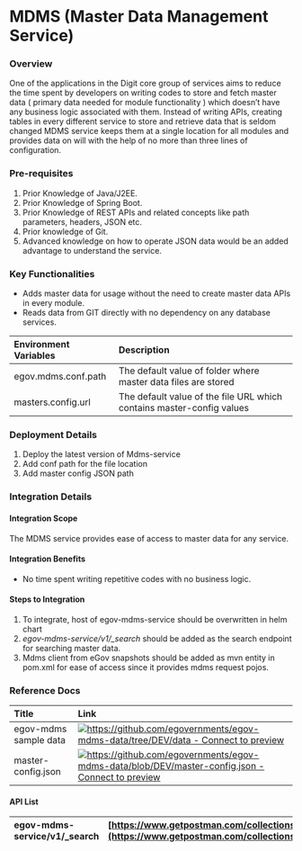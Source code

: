 # MDMS \(Master Data Management Service\)

### Overview

One of the applications in the Digit core group of services aims to reduce the time spent by developers on writing codes to store and fetch master data \( primary data needed for module functionality \) which doesn’t have any business logic associated with them. Instead of writing APIs, creating tables in every different service to store and retrieve data that is seldom changed MDMS service keeps them at a single location for all modules and provides data on will with the help of no more than three lines of configuration. 

### **Pre-requisites**

1. Prior Knowledge of Java/J2EE.
2. Prior Knowledge of Spring Boot.
3. Prior Knowledge of REST APIs and related concepts like path parameters, headers, JSON etc.
4. Prior knowledge of Git.
5. Advanced knowledge on how to operate JSON data would be an added advantage to understand the service.

### **Key Functionalities**

* Adds master data for usage without the need to create master data APIs in every module.
* Reads data from GIT directly with no dependency on any database services.

| **Environment Variables** | **Description** |
| :--- | :--- |
| egov.mdms.conf.path | The default value of folder where master data files are stored |
| masters.config.url | The default value of the file URL which contains master-config values |

### Deployment Details <a id="Deployment-Details"></a>

1. Deploy the latest version of Mdms-service
2. Add conf path for the file location
3. Add master config JSON path

### **Integration Details**

#### Integration Scope <a id="Integration-Scope"></a>

The MDMS service provides ease of access to master data for any service.

#### Integration Benefits <a id="Integration-Benefits"></a>

* No time spent writing repetitive codes with no business logic.

#### Steps to Integration <a id="Steps-to-Integration"></a>

1. To integrate, host of egov-mdms-service should be overwritten in helm chart
2. _egov-mdms-service/v1/\_search_ should be added as the search endpoint for searching master data.
3. Mdms client from eGov snapshots should be added as mvn entity in pom.xml for ease of access since it provides mdms request pojos.

### Reference Docs

| Title | Link |
| :--- | :--- |
| egov-mdms sample data  | [![](https://github.githubassets.com/favicon.ico)https://github.com/egovernments/egov-mdms-data/tree/DEV/data - Connect to preview](https://github.com/egovernments/egov-mdms-data/tree/DEV/data) |
| master-config.json | [![](https://github.githubassets.com/favicon.ico)https://github.com/egovernments/egov-mdms-data/blob/DEV/master-config.json - Connect to preview](https://github.com/egovernments/egov-mdms-data/blob/DEV/master-config.json) |

#### API List <a id="API-List"></a>

| egov-mdms-service/v1/\_search | [https://www.getpostman.com/collections/fcc9a71375b674de1308](https://www.getpostman.com/collections/fcc9a71375b674de1308) |
| :--- | :--- |


